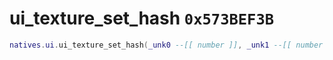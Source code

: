 # ui_texture_set_hash `0x573BEF3B`

```lua
natives.ui.ui_texture_set_hash(_unk0 --[[ number ]], _unk1 --[[ number ]])
```